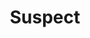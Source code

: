 ---
layout: holo9song
title: "Suspect"
songno: 6
thumbfile: "06_suspect"

streamlink: "https://hip.streamlink.to/suspect"
nyaaid: "https://nyaa.si/view/1333917"
yt_playlistid: "OLAK5uy_kBfN9qSiNR9sKhhQhxw_OWalZ8W-ACCQk"

info:
    title: "Suspect"
    singer: "Aki Rosenthal, Roboco-san, Nakiri Ayame"
    lyrics: "Kyota."
    composer: "Kyota."
    arranger: "Kyota."

tracklist:
    - Suspect
    - Suspect (Instrumental)
---